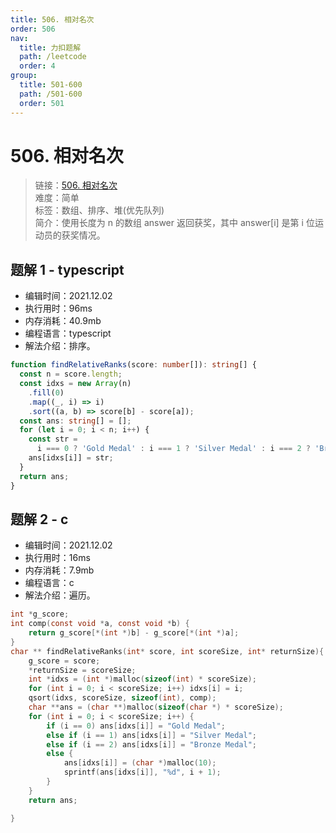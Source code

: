 ```yaml
---
title: 506. 相对名次
order: 506
nav:
  title: 力扣题解
  path: /leetcode
  order: 4
group:
  title: 501-600
  path: /501-600
  order: 501
---
```


# 506. 相对名次

> 链接：[506. 相对名次](https://leetcode-cn.com/problems/relative-ranks/)  
> 难度：简单  
> 标签：数组、排序、堆(优先队列)  
> 简介：使用长度为 n 的数组 answer 返回获奖，其中 answer[i] 是第 i 位运动员的获奖情况。

## 题解 1 - typescript

- 编辑时间：2021.12.02
- 执行用时：96ms
- 内存消耗：40.9mb
- 编程语言：typescript
- 解法介绍：排序。

```typescript
function findRelativeRanks(score: number[]): string[] {
  const n = score.length;
  const idxs = new Array(n)
    .fill(0)
    .map((_, i) => i)
    .sort((a, b) => score[b] - score[a]);
  const ans: string[] = [];
  for (let i = 0; i < n; i++) {
    const str =
      i === 0 ? 'Gold Medal' : i === 1 ? 'Silver Medal' : i === 2 ? 'Bronze Medal' : `${i + 1}`;
    ans[idxs[i]] = str;
  }
  return ans;
}
```

## 题解 2 - c

- 编辑时间：2021.12.02
- 执行用时：16ms
- 内存消耗：7.9mb
- 编程语言：c
- 解法介绍：遍历。

```c
int *g_score;
int comp(const void *a, const void *b) {
    return g_score[*(int *)b] - g_score[*(int *)a];
}
char ** findRelativeRanks(int* score, int scoreSize, int* returnSize){
    g_score = score;
    *returnSize = scoreSize;
    int *idxs = (int *)malloc(sizeof(int) * scoreSize);
    for (int i = 0; i < scoreSize; i++) idxs[i] = i;
    qsort(idxs, scoreSize, sizeof(int), comp);
    char **ans = (char **)malloc(sizeof(char *) * scoreSize);
    for (int i = 0; i < scoreSize; i++) {
        if (i == 0) ans[idxs[i]] = "Gold Medal";
        else if (i == 1) ans[idxs[i]] = "Silver Medal";
        else if (i == 2) ans[idxs[i]] = "Bronze Medal";
        else {
            ans[idxs[i]] = (char *)malloc(10);
            sprintf(ans[idxs[i]], "%d", i + 1);
        }
    }
    return ans;

}
```
